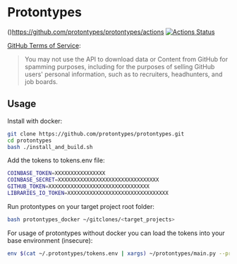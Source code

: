 # Protontypes 
()https://github.com/protontypes/protontypes/actions
[![Actions Status](https://github.com/protontypes/protontypes/workflows/docker_run/badge.svg)](https://github.com/protontypes/protontypes/actions)

[GitHub Terms of Service](https://help.github.com/en/github/site-policy/github-terms-of-service#h-api-terms): 
> You may not use the API to download data or Content from GitHub for spamming purposes, including for the purposes of selling GitHub users' personal information, such as to recruiters, headhunters, and job boards.


## Usage

Install with docker:

```bash
git clone https://github.com/protontypes/protontypes.git
cd protontypes
bash ./install_and_build.sh
```

Add the tokens to tokens.env file:

```bash
COINBASE_TOKEN=XXXXXXXXXXXXXXXX
COINBASE_SECRET=XXXXXXXXXXXXXXXXXXXXXXXXXXXXXXXX
GITHUB_TOKEN=XXXXXXXXXXXXXXXXXXXXXXXXXXXXXXXX
LIBRARIES_IO_TOKEN=XXXXXXXXXXXXXXXXXXXXXXXXXXXXXXXX
```

Run protontypes on your target project root folder:

```bash
bash protontypes_docker ~/gitclones/<target_projects>
```

For usage of protontypes without docker you can load the tokens into your base environment (insecure):

```bash
env $(cat ~/.protontypes/tokens.env | xargs) ~/protontypes/main.py --project=$PROJECT_DIR_TO_SCAN
```

